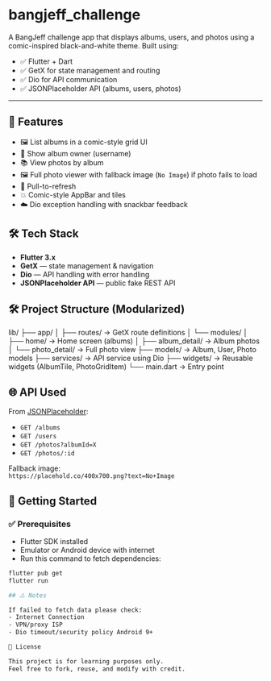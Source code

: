 # bangjeff_challenge

A BangJeff challenge app that displays albums, users, and photos using a comic-inspired black-and-white theme. Built using:

- ✅ Flutter + Dart
- ✅ GetX for state management and routing
- ✅ Dio for API communication
- ✅ JSONPlaceholder API (albums, users, photos)

---

## 🎨 Features

- 🖼️ List albums in a comic-style grid UI
- 👤 Show album owner (username)
- 📚 View photos by album
- 🖼️ Full photo viewer with fallback image (`No Image`) if photo fails to load
- 🔄 Pull-to-refresh
- 💥 Comic-style AppBar and tiles
- ☁️ Dio exception handling with snackbar feedback

## 🛠️ Tech Stack

- **Flutter 3.x**
- **GetX** — state management & navigation
- **Dio** — API handling with error handling
- **JSONPlaceholder API** — public fake REST API

## 🛠️ Project Structure (Modularized)
lib/
├── app/
│   ├── routes/         → GetX route definitions
│   └── modules/
│       ├── home/       → Home screen (albums)
│       ├── album_detail/ → Album photos
│       └── photo_detail/ → Full photo view
├── models/             → Album, User, Photo models
├── services/           → API service using Dio
├── widgets/            → Reusable widgets (AlbumTile, PhotoGridItem)
└── main.dart           → Entry point

## 🌐 API Used

From [JSONPlaceholder](https://jsonplaceholder.typicode.com):

- `GET /albums`
- `GET /users`
- `GET /photos?albumId=X`
- `GET /photos/:id`

Fallback image:  
`https://placehold.co/400x700.png?text=No+Image`

## 🚀 Getting Started

### ✅ Prerequisites

- Flutter SDK installed
- Emulator or Android device with internet
- Run this command to fetch dependencies:

```bash
flutter pub get
flutter run

## ⚠️ Notes

If failed to fetch data please check:
- Internet Connection
- VPN/proxy ISP
- Dio timeout/security policy Android 9+

📃 License

This project is for learning purposes only.
Feel free to fork, reuse, and modify with credit.